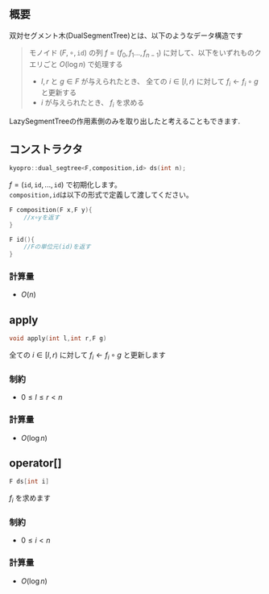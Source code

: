 ## 概要
双対セグメント木(DualSegmentTree)とは、以下のようなデータ構造です

> モノイド $(F,\circ,\mathtt{id})$ の列 $f=(f_0,f_1\dots,f_{n-1})$ に対して、以下をいずれものクエリごと $O(\log n)$ で処理する
> 
> - $l,r$ と $g\in F$ が与えられたとき、 全ての $i\in [l,r)$ に対して $f_i\leftarrow f_i\circ g$ と更新する
> - $i$ が与えられたとき、 $f_i$ を求める

LazySegmentTreeの作用素側のみを取り出したと考えることもできます.

## コンストラクタ
```cpp
kyopro::dual_segtree<F,composition,id> ds(int n);
```
$f=(\mathtt{id},\mathtt{id},...,\mathtt{id})$ で初期化します。\
`composition,id`は以下の形式で定義して渡してください。


```cpp
F composition(F x,F y){
    //x∘yを返す
}

F id(){
    //Fの単位元(id)を返す
}
```
### 計算量
- $O(n)$

## apply
```cpp
void apply(int l,int r,F g)
```
全ての $i\in [l,r)$ に対して $f_i\leftarrow f_i\circ g$ と更新します

### 制約
- $0 \leq l \leq r \lt n$

### 計算量
- $O(\log n)$

## operator[]
```cpp
F ds[int i]
```
$f_i$ を求めます

### 制約
- $0 \leq i \lt n$

### 計算量
- $O(\log n)$

